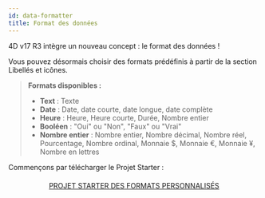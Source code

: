 ```yaml
---
id: data-formatter
title: Format des données
---
```


4D v17 R3 intègre un nouveau concept : le format des données !

Vous pouvez désormais choisir des formats prédéfinis à partir de la section Libellés et icônes.

> **Formats disponibles :**
> 
> * **Text** : Texte
> * **Date** : Date, date courte, date longue, date complète
> * **Heure** : Heure, Heure courte, Durée, Nombre entier
> * **Booléen** : "Oui" ou "Non", "Faux" ou "Vrai"
> * **Nombre entier** : Nombre entier, Nombre décimal, Nombre réel, Pourcentage, Nombre ordinal, Monnaie $, Monnaie €, Monnaie ¥, Nombre en lettres

Commençons par télécharger le Projet Starter :

<div markdown="1" style="text-align: center; margin-top: 20px">
<a class="button"
href="https://github.com/4d-go-mobile/tutorial-DataFormatter/releases/latest/download/tutorial-DataFormatter.zip">PROJET STARTER DES FORMATS PERSONNALISÉS</a>
</div>

